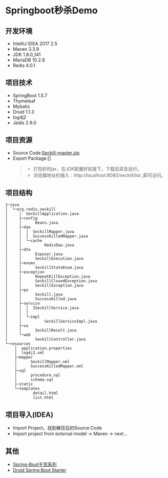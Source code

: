 # Springboot秒杀Demo

## 开发环境
- IntelliJ IDEA 2017 2.5
- Maven 3.3.9
- JDK 1.8.0_141
- MariaDB 10.2.8
- Redis 4.0.1

## 项目技术
- SpringBoot 1.5.7
- Thymeleaf 
- Mybatis
- Druid 1.1.3
- log4j2
- Jedis 2.9.0

## 项目资源
- Source Code:[Seckill-master.zip](https://github.com/redinw/Seckill/archive/master.zip)
- Export Package:[]
	>- 打包好的jar，在JDK配置好前提下，下载后双击运行。
	>- 浏览器地址栏输入：http://localhost:8080/seckill/list ,即可访问。

## 项目结构
```
├─java
│  └─org.redin.seckill
│     │  SeckillApplication.java
│     ├─config
│     │      Beans.java
│     ├─dao
│     │  │  SeckillMapper.java
│     │  │  SuccessKilledMapper.java
│     │  └─cache
│     │          RedisDao.java
│     ├─dto
│     │      Exposer.java
│     │      SeckillExecution.java
│     ├─enums
│     │      SeckillStateEnum.java 
│     ├─exception
│     │      RepeatKillException.java
│     │      SeckillClosedException.java
│     │      SeckillException.java  
│     ├─po
│     │      Seckill.java
│     │      SuccessKilled.java
│     ├─service
│     │  │  ISeckillService.java
│     │  │  
│     │  └─impl
│     │          SeckillServiceImpl.java   
│     ├─vo
│     │      SeckillResult.java
│     └─web
│            SeckillController.java
└─resources
    │  application.properties
    │  log4j2.xml
    ├─mapper
    │      SeckillMapper.xml
    │      SuccessKilledMapper.xml
    ├─sql
    │      procedure.sql
    │      schema.sql
    ├─static
    └─templates
            detail.html
            list.html
```
## 项目导入(IDEA)
- Import Project，找到解压后的Source Code
- Import project from external model -> Maven -> next...

## 其他
- [Spring-Boot干货系列](http://tengj.top/categories/springMVC%E5%B9%B2%E8%B4%A7%E7%B3%BB%E5%88%97/)
- [Druid Spring Boot Starter](https://github.com/alibaba/druid/tree/master/druid-spring-boot-starter)